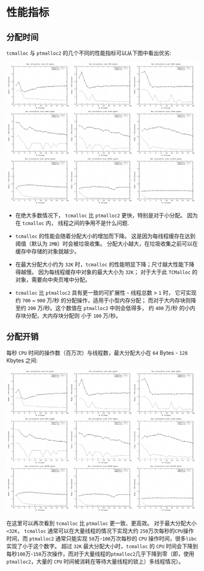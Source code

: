 # 性能指标

## 分配时间

  `tcmalloc` 与 `ptmalloc2` 的几个不同的性能指标可以从下图中看出优劣:

  ![对比图1](/pt2vstc2.png)

  * 在绝大多数情况下， `tcmalloc` 比 `ptmalloc2` 更快，特别是对于小分配。 因为在 `tcmalloc` 内， 线程之间的争用不是什么问题.

  * `tcmalloc` 的性能会随着分配大小的增加而下降。 这是因为每线程缓存在达到阈值（默认为 `2MB`）时会被垃圾收集。 分配大小越大，在垃圾收集之前可以在缓存中存储的对象就越少。
  
  * 在最大分配大小约为 `32K` 时，`tcmalloc` 的性能明显下降；尺寸越大性能下降得越慢。 因为每线程缓存中对象的最大大小为 `32K`； 对于大于此 `TCMalloc` 的对象，需要向中央页堆中分配。

  * `tcmalloc` 比 `ptmalloc2` 具有更一致的可扩展性 - 线程总数 > `1` 时， 它可实现约 `700` ~ `900` 万/秒 的分配操作，适用于小型内存分配； 而对于大内存块则降至约 `200` 万/秒。这个数值在 `ptmalloc2` 中则会低得多， 约 `400` 万/秒 的小内存块分配，大内存块分配则 小于 `100` 万/秒。
  

## 分配开销

  每秒 `CPU` 时间的操作数（百万次）与线程数，最大分配大小在 `64` Bytes - `128` Kbytes 之间:

  ![对比图2](/pt2vstc22.png)

  在这里可以再次看到 `tcmalloc` 比 `ptmalloc` 更一致、更高效。 对于最大分配大小 `<32K`， `tcmalloc` 通常可以在大量线程的情况下实现大约 `250`万次每秒的`CPU`操作时间，而 `ptmalloc2` 通常只能实现 `50`万-`100`万次每秒的 `CPU` 操作时间，很多`libc`实现了小于这个数字。 超过 `32K` 最大分配大小时，`tcmalloc` 的 `CPU` 时间会下降到每秒`100`万-`150`万次操作，而对于大量线程的`ptmalloc2`几乎下降到零（即，使用 `ptmalloc2`，大量的 `CPU` 时间被消耗在等待大量线程的锁上）多线程情况）。
